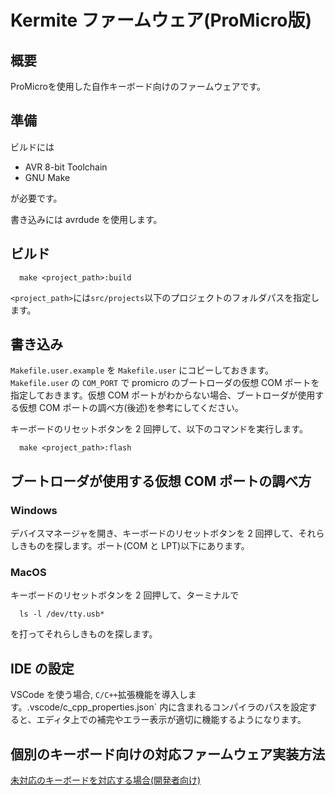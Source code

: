 # Kermite ファームウェア(ProMicro版)

## 概要

ProMicroを使用した自作キーボード向けのファームウェアです。

## 準備

ビルドには

- AVR 8-bit Toolchain
- GNU Make

が必要です。

書き込みには avrdude を使用します。
## ビルド

```
  make <project_path>:build
```

`<project_path>`には`src/projects`以下のプロジェクトのフォルダパスを指定します。

## 書き込み

`Makefile.user.example` を `Makefile.user` にコピーしておきます。
`Makefile.user` の `COM_PORT` で promicro のブートローダの仮想 COM ポートを指定しておきます。仮想 COM ポートがわからない場合、ブートローダが使用する仮想 COM ポートの調べ方(後述)を参考にしてください。

キーボードのリセットボタンを 2 回押して、以下のコマンドを実行します。

```
  make <project_path>:flash
```

## ブートローダが使用する仮想 COM ポートの調べ方

### Windows

デバイスマネージャを開き、キーボードのリセットボタンを 2 回押して、それらしきものを探します。ポート(COM と LPT)以下にあります。

### MacOS

キーボードのリセットボタンを 2 回押して、ターミナルで

```
  ls -l /dev/tty.usb*
```

を打ってそれらしきものを探します。

## IDE の設定

VSCode を使う場合, `C/C++`拡張機能を導入します。.vscode/c_cpp_properties.json` 内に含まれるコンパイラのパスを設定すると、エディタ上での補完やエラー表示が適切に機能するようになります。

## 個別のキーボード向けの対応ファームウェア実装方法

[未対応のキーボードを対応する場合(開発者向け)](./developer_guide.md)